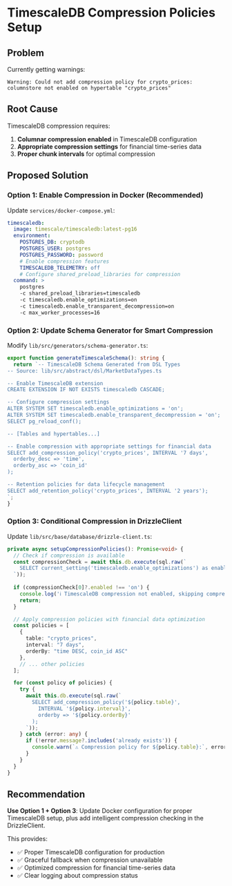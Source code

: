 # TimescaleDB Compression Policies Setup

## Problem
Currently getting warnings:
```
Warning: Could not add compression policy for crypto_prices: columnstore not enabled on hypertable "crypto_prices"
```

## Root Cause
TimescaleDB compression requires:
1. **Columnar compression enabled** in TimescaleDB configuration
2. **Appropriate compression settings** for financial time-series data
3. **Proper chunk intervals** for optimal compression

## Proposed Solution

### Option 1: Enable Compression in Docker (Recommended)
Update `services/docker-compose.yml`:

```yaml
timescaledb:
  image: timescale/timescaledb:latest-pg16
  environment:
    POSTGRES_DB: cryptodb
    POSTGRES_USER: postgres
    POSTGRES_PASSWORD: password
    # Enable compression features
    TIMESCALEDB_TELEMETRY: off
    # Configure shared_preload_libraries for compression
  command: >
    postgres 
    -c shared_preload_libraries=timescaledb
    -c timescaledb.enable_optimizations=on
    -c timescaledb.enable_transparent_decompression=on
    -c max_worker_processes=16
```

### Option 2: Update Schema Generator for Smart Compression
Modify `lib/src/generators/schema-generator.ts`:

```typescript
export function generateTimescaleSchema(): string {
  return `-- TimescaleDB Schema Generated from DSL Types
-- Source: lib/src/abstract/dsl/MarketDataTypes.ts

-- Enable TimescaleDB extension
CREATE EXTENSION IF NOT EXISTS timescaledb CASCADE;

-- Configure compression settings
ALTER SYSTEM SET timescaledb.enable_optimizations = 'on';
ALTER SYSTEM SET timescaledb.enable_transparent_decompression = 'on';
SELECT pg_reload_conf();

-- [Tables and hypertables...]

-- Enable compression with appropriate settings for financial data
SELECT add_compression_policy('crypto_prices', INTERVAL '7 days', 
  orderby_desc => 'time', 
  orderby_asc => 'coin_id'
);

-- Retention policies for data lifecycle management
SELECT add_retention_policy('crypto_prices', INTERVAL '2 years');
`;
}
```

### Option 3: Conditional Compression in DrizzleClient
Update `lib/src/base/database/drizzle-client.ts`:

```typescript
private async setupCompressionPolicies(): Promise<void> {
  // Check if compression is available
  const compressionCheck = await this.db.execute(sql.raw(`
    SELECT current_setting('timescaledb.enable_optimizations') as enabled;
  `));
  
  if (compressionCheck[0]?.enabled !== 'on') {
    console.log('ℹ️ TimescaleDB compression not enabled, skipping compression policies');
    return;
  }

  // Apply compression policies with financial data optimization
  const policies = [
    { 
      table: "crypto_prices", 
      interval: "7 days",
      orderBy: "time DESC, coin_id ASC" 
    },
    // ... other policies
  ];

  for (const policy of policies) {
    try {
      await this.db.execute(sql.raw(`
        SELECT add_compression_policy('${policy.table}', 
          INTERVAL '${policy.interval}',
          orderby => '${policy.orderBy}'
        );
      `));
    } catch (error: any) {
      if (!error.message?.includes('already exists')) {
        console.warn(`⚠️ Compression policy for ${policy.table}:`, error.message);
      }
    }
  }
}
```

## Recommendation
**Use Option 1 + Option 3**: Update Docker configuration for proper TimescaleDB setup, plus add intelligent compression checking in the DrizzleClient.

This provides:
- ✅ Proper TimescaleDB configuration for production
- ✅ Graceful fallback when compression unavailable  
- ✅ Optimized compression for financial time-series data
- ✅ Clear logging about compression status